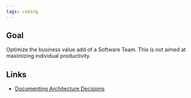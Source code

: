 ```yaml
---
tags: coding
---
```


## Goal
Optimize the business value add of a Software Team. This is not aimed at maximizing individual productivity.

## Links
- [Documenting Architecture Decisions](https://cognitect.com/blog/2011/11/15/documenting-architecture-decisions)